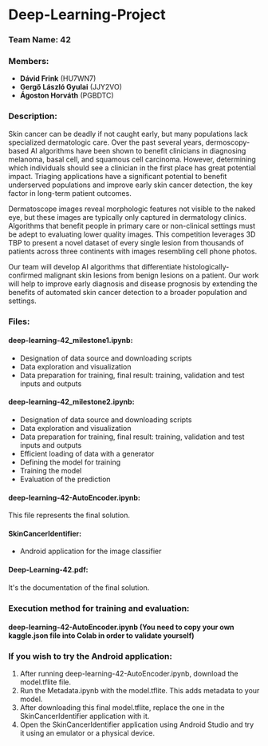 # Deep-Learning-Project

### **Team Name:** 42

### Members:
- **Dávid Frink** (HU7WN7)
- **Gergő László Gyulai** (JJY2VO)
- **Ágoston Horváth** (PGBDTC)

### Description:
Skin cancer can be deadly if not caught early, but many populations lack specialized dermatologic care. Over the past several years, dermoscopy-based AI algorithms have been shown to benefit clinicians in diagnosing melanoma, basal cell, and squamous cell carcinoma. However, determining which individuals should see a clinician in the first place has great potential impact. Triaging applications have a significant potential to benefit underserved populations and improve early skin cancer detection, the key factor in long-term patient outcomes.

Dermatoscope images reveal morphologic features not visible to the naked eye, but these images are typically only captured in dermatology clinics. Algorithms that benefit people in primary care or non-clinical settings must be adept to evaluating lower quality images. This competition leverages 3D TBP to present a novel dataset of every single lesion from thousands of patients across three continents with images resembling cell phone photos.

Our team will develop AI algorithms that differentiate histologically-confirmed malignant skin lesions from benign lesions on a patient. Our work will help to improve early diagnosis and disease prognosis by extending the benefits of automated skin cancer detection to a broader population and settings.

### Files:
#### deep-learning-42_milestone1.ipynb:
- Designation of data source and downloading scripts
- Data exploration and visualization
- Data preparation for training, final result: training, validation and test inputs and outputs

#### deep-learning-42_milestone2.ipynb:
- Designation of data source and downloading scripts
- Data exploration and visualization
- Data preparation for training, final result: training, validation and test inputs and outputs
- Efficient loading of data with a generator
- Defining the model for training
- Training the model
- Evaluation of the prediction

#### deep-learning-42-AutoEncoder.ipynb:
This file represents the final solution.

#### SkinCancerIdentifier:
- Android application for the image classifier
#### Deep-Learning-42.pdf:
It's the documentation of the final solution.

### Execution method for training and evaluation:
#### deep-learning-42-AutoEncoder.ipynb (You need to copy your own kaggle.json file into Colab in order to validate yourself)

### If you wish to try the Android application:
1. After running deep-learning-42-AutoEncoder.ipynb, download the model.tflite file.
2. Run the Metadata.ipynb with the model.tflite. This adds metadata to your model.
3. After downloading this final model.tflite, replace the one in the SkinCancerIdentifier application with it.
4. Open the SkinCancerIdentifier application using Android Studio and try it using an emulator or a physical device.
